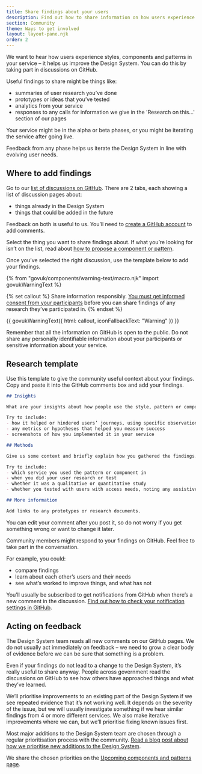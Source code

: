 ```yaml
---
title: Share findings about your users
description: Find out how to share information on how users experience styles, components and patterns in your service
section: Community
theme: Ways to get involved
layout: layout-pane.njk
order: 2
---
```


We want to hear how users experience styles, components and patterns in your service – it helps us improve the Design System. You can do this by taking part in discussions on GitHub.

Useful findings to share might be things like:

- summaries of user research you’ve done
- prototypes or ideas that you’ve tested
- analytics from your service
- responses to any calls for information we give in the 'Research on this...' section of our pages

Your service might be in the alpha or beta phases, or you might be iterating the service after going live.

Feedback from any phase helps us iterate the Design System in line with evolving user needs.

## Where to add findings

Go to our [list of discussions on GitHub](https://github.com/orgs/alphagov/projects/43/views/1). There are 2 tabs, each showing a list of discussion pages about:

- things already in the Design System
- things that could be added in the future

Feedback on both is useful to us. You’ll need to [create a GitHub account](https://github.com/join) to add comments.

Select the thing you want to share findings about. If what you’re looking for isn’t on the list, read about [how to propose a component or pattern](https://design-system.service.gov.uk/community/propose-a-component-or-pattern/).

Once you’ve selected the right discussion, use the template below to add your findings.

{% from "govuk/components/warning-text/macro.njk" import govukWarningText %}

{% set callout %}
Share information responsibly. <a href="https://www.gov.uk/service-manual/user-research/getting-users-consent-for-research">You must get informed consent from your participants</a> before you can share findings of any research they’ve participated in.
{% endset %}

{{ govukWarningText({
  html: callout,
  iconFallbackText: "Warning"
}) }}

Remember that all the information on GitHub is open to the public. Do not share any personally identifiable information about your participants or sensitive information about your service.

## Research template

Use this template to give the community useful context about your findings. Copy and paste it into the GitHub comments box and add your findings.

```markdown
## Insights

What are your insights about how people use the style, pattern or component?

Try to include:
- how it helped or hindered users’ journeys, using specific observations
- any metrics or hypotheses that helped you measure success
- screenshots of how you implemented it in your service

## Methods

Give us some context and briefly explain how you gathered the findings.

Try to include:
- which service you used the pattern or component in
- when you did your user research or test
- whether it was a qualitative or quantitative study
- whether you tested with users with access needs, noting any assistive technologies they used

## More information

Add links to any prototypes or research documents.
```

You can edit your comment after you post it, so do not worry if you get something wrong or want to change it later.

Community members might respond to your findings on GitHub. Feel free to take part in the conversation.

For example, you could:

- compare findings
- learn about each other’s users and their needs
- see what’s worked to improve things, and what has not

You’ll usually be subscribed to get notifications from GitHub when there’s a new comment in the discussion. [Find out how to check your notification settings in GitHub](https://docs.github.com/en/account-and-profile/managing-subscriptions-and-notifications-on-github/setting-up-notifications/configuring-notifications).

## Acting on feedback

The Design System team reads all new comments on our GitHub pages. We do not usually act immediately on feedback – we need to grow a clear body of evidence before we can be sure that something is a problem.

Even if your findings do not lead to a change to the Design System, it’s really useful to share anyway. People across government read the discussions on GitHub to see how others have approached things and what they’ve learned.

We’ll prioritise improvements to an existing part of the Design System if we see repeated evidence that it’s not working well. It depends on the severity of the issue, but we will usually investigate something if we hear similar findings from 4 or more different services. We also make iterative improvements where we can, but we’ll prioritise fixing known issues first.

Most major additions to the Design System team are chosen through a regular prioritisation process with the community. [Read a blog post about how we prioritise new additions to the Design System](https://designnotes.blog.gov.uk/2022/09/07/how-we-prioritise-additions-to-the-gov-uk-design-system/).

We share the chosen priorities on the [Upcoming components and patterns page](https://design-system.service.gov.uk/community/upcoming-components-patterns/).
